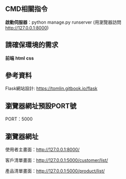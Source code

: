 ## CMD相關指令

**啟動伺服器**：python manage.py runserver (用瀏覽器訪問 http://127.0.0.1:8000)

## 請確保環境的需求
**前端** **html** **css**


## 參考資料
Flask網站設計: <https://tomlin.gitbook.io/flask>



## 瀏覽器網址預設PORT號
PORT：5000


## 瀏覽器網址

使用者主畫面：http://127.0.0.1:8000/

客戶清單畫面：http://127.0.0.1:5000/customer/list/

產品清單畫面：http://127.0.0.1:5000/product/list/
